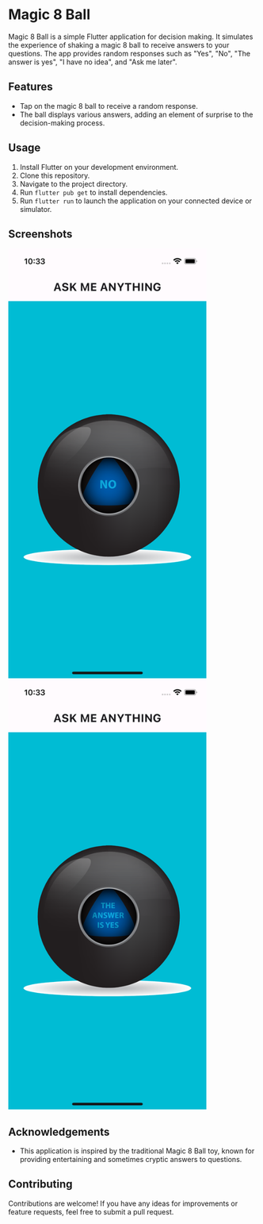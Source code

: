 # Magic 8 Ball

Magic 8 Ball is a simple Flutter application for decision making. It simulates the experience of shaking a magic 8 ball to receive answers to your questions. The app provides random responses such as "Yes", "No", "The answer is yes", "I have no idea", and "Ask me later".

## Features

- Tap on the magic 8 ball to receive a random response.
- The ball displays various answers, adding an element of surprise to the decision-making process.

## Usage

1. Install Flutter on your development environment.
2. Clone this repository.
3. Navigate to the project directory.
4. Run `flutter pub get` to install dependencies.
5. Run `flutter run` to launch the application on your connected device or simulator.

## Screenshots

<img src="screenshots/ss1.png" alt="Screenshot 1" width="400" />
<img src="screenshots/ss2.png" alt="Screenshot 1" width="400" />

## Acknowledgements

- This application is inspired by the traditional Magic 8 Ball toy, known for providing entertaining and sometimes cryptic answers to questions.

## Contributing

Contributions are welcome! If you have any ideas for improvements or feature requests, feel free to submit a pull request.

